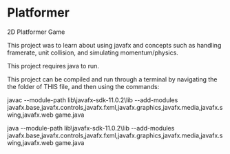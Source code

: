 # Platformer
2D Platformer Game

This project was to learn about using javafx and concepts such as handling framerate, unit collision, and simulating momentum/physics.

This project requires java to run.

This project can be compiled and run through a terminal by navigating the the folder of THIS file, and then using the commands:

javac --module-path lib\javafx-sdk-11.0.2\lib --add-modules javafx.base,javafx.controls,javafx.fxml,javafx.graphics,javafx.media,javafx.swing,javafx.web game.java

java --module-path lib\javafx-sdk-11.0.2\lib --add-modules javafx.base,javafx.controls,javafx.fxml,javafx.graphics,javafx.media,javafx.swing,javafx.web game.java
